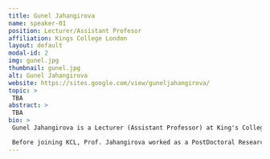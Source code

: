 ```yaml
---
title: Gunel Jahangirova
name: speaker-01
position: Lecturer/Assistant Profesor
affiliation: Kings College London
layout: default
modal-id: 2
img: gunel.jpg
thumbnail: gunel.jpg
alt: Gunel Jahangirova
website: https://sites.google.com/view/guneljahangirova/
topic: >
 TBA
abstract: >
 TBA
bio: >
 Gunel Jahangirova is a Lecturer (Assistant Professor) at King's College London in the United Kingdom. Prof. Jahangirova current research interests include automatic generation of assertion oracles, error propagation in software programs, mutation testing of deep learning systems, and oracles and quality metrics for autonomous vehicles.

 Before joining KCL, Prof. Jahangirova worked as a PostDoctoral Researcher at the Software Institute of Università della Svizzera Italiana (USI) in Lugano, Switzerland. Prof. Jahangirova obtained her PhD in a joint program between Fondazione Bruno Kessler, Trento, Italy and University College London, London, UK during which she was advised by Prof. Paolo Tonella, Dr. David Clark (first supervisors) and Prof. Mark Harman (second supervisor). Prof. Jahangirova PhD work focused on the oracle problem in software testing, in particular, assessment, improvement and placement of test oracles. 
---
```

